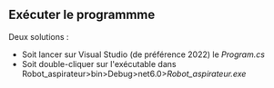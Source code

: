 ﻿## Exécuter le programmme
Deux solutions :
- Soit lancer sur Visual Studio (de préférence 2022) le *Program.cs*
- Soit double-cliquer sur l'exécutable dans Robot_aspirateur>bin>Debug>net6.0>*Robot_aspirateur.exe*


